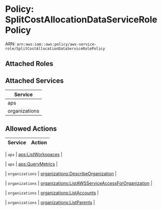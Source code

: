 # Policy: SplitCostAllocationDataServiceRolePolicy

ARN: `arn:aws:iam::aws:policy/aws-service-role/SplitCostAllocationDataServiceRolePolicy`

## Attached Roles

## Attached Services

| Service |
|---------|
| aps |
| organizations |

## Allowed Actions

| Service | Action |
|:-------:|--------|

| `aps` | [aps:ListWorkspaces](../actions.md#aps:listworkspaces) |

| `aps` | [aps:QueryMetrics](../actions.md#aps:querymetrics) |

| `organizations` | [organizations:DescribeOrganization](../actions.md#organizations:describeorganization) |

| `organizations` | [organizations:ListAWSServiceAccessForOrganization](../actions.md#organizations:listawsserviceaccessfororganization) |

| `organizations` | [organizations:ListAccounts](../actions.md#organizations:listaccounts) |

| `organizations` | [organizations:ListParents](../actions.md#organizations:listparents) |
